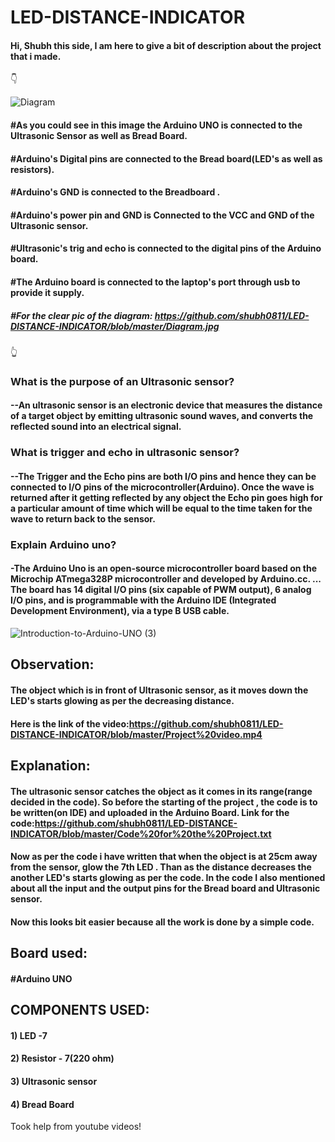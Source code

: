 # LED-DISTANCE-INDICATOR


#### Hi, Shubh this side, I am here to give a bit of description about the project that i made. 

👇                                                                                                                                      


![Diagram](https://user-images.githubusercontent.com/79529647/119790780-0cd4c600-be89-11eb-9bc9-00fc480c5582.jpg)

#### #As you could see in this image the Arduino UNO is connected to the Ultrasonic Sensor as well as Bread Board.
#### #Arduino's Digital pins are connected to the Bread board(LED's as well as resistors).
#### #Arduino's GND is connected to the Breadboard .
#### #Arduino's power pin and GND is Connected to the VCC and GND of the Ultrasonic sensor.
#### #Ultrasonic's trig and echo is connected to the digital pins of the Arduino board.
#### #The Arduino board is connected to the laptop's port through usb to provide it supply.
##### #For the clear pic of the diagram: https://github.com/shubh0811/LED-DISTANCE-INDICATOR/blob/master/Diagram.jpg
                                                                                                                          
👆    

### What is the purpose of an Ultrasonic sensor?
#### --An ultrasonic sensor is an electronic device that measures the distance of a target object by emitting ultrasonic sound waves, and converts the reflected sound into an electrical signal.

### What is trigger and echo in ultrasonic sensor?
#### --The Trigger and the Echo pins are both I/O pins and hence they can be connected to I/O pins of the microcontroller(Arduino). Once the wave is returned after it getting reflected by any object the Echo pin goes high for a particular amount of time which will be equal to the time taken for the wave to return back to the sensor.


### Explain Arduino uno? 
#### -The Arduino Uno is an open-source microcontroller board based on the Microchip ATmega328P microcontroller and developed by Arduino.cc. ... The board has 14 digital I/O pins (six capable of PWM output), 6 analog I/O pins, and is programmable with the Arduino IDE (Integrated Development Environment), via a type B USB cable.

![Introduction-to-Arduino-UNO (3)](https://user-images.githubusercontent.com/79529647/119869684-6236c480-bed5-11eb-8891-4a6393d527bb.jpg)



## Observation:
#### The object which is in front of Ultrasonic sensor, as it moves down the LED's starts glowing as per the decreasing distance. 

#### Here is the link of the video:https://github.com/shubh0811/LED-DISTANCE-INDICATOR/blob/master/Project%20video.mp4

## Explanation:
#### The ultrasonic sensor catches the object as it comes in its range(range decided in the code). So before the starting of the project , the code is to be written(on IDE) and uploaded in the Arduino Board. Link for the code:https://github.com/shubh0811/LED-DISTANCE-INDICATOR/blob/master/Code%20for%20the%20Project.txt
#### Now as per the code i have written that when the object is at 25cm away from the sensor, glow the 7th LED . Than as the distance decreases the another LED's starts glowing as per the code. In the code I also mentioned about all the input and the output pins for the Bread board and Ultrasonic sensor.
#### Now this looks bit easier because all the work is done by a simple code. 


## Board used:
#### #Arduino UNO

## COMPONENTS USED:
#### 1) LED -7
#### 2) Resistor - 7(220 ohm)
#### 3) Ultrasonic sensor
#### 4) Bread Board


Took help from youtube videos!                              










